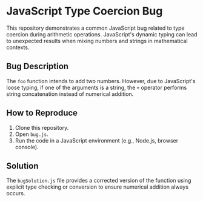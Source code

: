 # JavaScript Type Coercion Bug

This repository demonstrates a common JavaScript bug related to type coercion during arithmetic operations.  JavaScript's dynamic typing can lead to unexpected results when mixing numbers and strings in mathematical contexts.

## Bug Description

The `foo` function intends to add two numbers. However, due to JavaScript's loose typing, if one of the arguments is a string, the `+` operator performs string concatenation instead of numerical addition.

## How to Reproduce

1. Clone this repository.
2. Open `bug.js`.
3. Run the code in a JavaScript environment (e.g., Node.js, browser console).

## Solution

The `bugSolution.js` file provides a corrected version of the function using explicit type checking or conversion to ensure numerical addition always occurs.